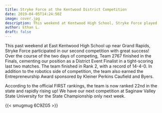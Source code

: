 ```yaml
---
title: Stryke Force at the Kentwood District Competition
date: 2019-04-05T14:24:50Z
image: cover.jpg
description: This weekend at Kentwood High School, Stryke Force played in its second district competition, and competed with over 40 other teams from around the state.
author: Ethan L.
draft: false
---
```


This past weekend at East Kentwood High School up near Grand Rapids, Stryke Force participated in our second competition with great success! Over the course of the two days of competing, Team 2767 finished in the Finals, cementing our position as a District Event Finalist in a tight-scoring last two matches. The team finished in Rank 2, with a record of 14-4-0. In addition to the robotics side of competition, the team also earned the Entrepreneurship Award sponsored by Kleiner Perkins Caufield and Byers.

<!--more-->

According to the official FIRST rankings, the team is now ranked 22nd in the state and rapidly rising up! We have our next competition at Saginaw Valley State University for the State Championship only next week.

{{< smugmug 6C9ZG5 >}}
